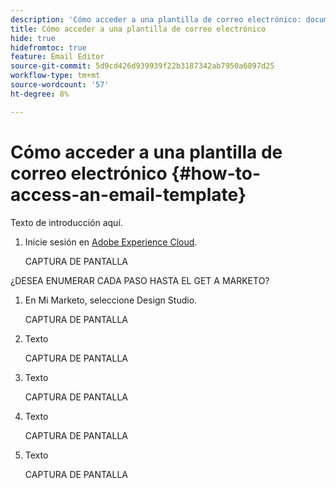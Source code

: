 ```yaml
---
description: 'Cómo acceder a una plantilla de correo electrónico: documentos de Marketo, documentación del producto'
title: Cómo acceder a una plantilla de correo electrónico
hide: true
hidefromtoc: true
feature: Email Editor
source-git-commit: 5d9cd426d939939f22b3187342ab7950a6897d25
workflow-type: tm+mt
source-wordcount: '57'
ht-degree: 8%

---
```


# Cómo acceder a una plantilla de correo electrónico {#how-to-access-an-email-template}

Texto de introducción aquí.

1. Inicie sesión en [Adobe Experience Cloud](https://experiencecloud.adobe.com/).

   CAPTURA DE PANTALLA

¿DESEA ENUMERAR CADA PASO HASTA EL GET A MARKETO?

1. En Mi Marketo, seleccione Design Studio.

   CAPTURA DE PANTALLA

1. Texto

   CAPTURA DE PANTALLA

1. Texto

   CAPTURA DE PANTALLA

1. Texto

   CAPTURA DE PANTALLA

1. Texto

   CAPTURA DE PANTALLA
